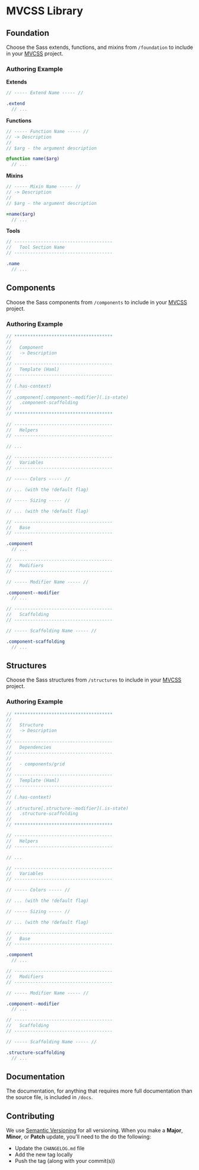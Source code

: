 MVCSS Library
=============

Foundation
----------

Choose the Sass extends, functions, and mixins from `/foundation` to include in your [MVCSS](http://mvcss.github.io/) project.

### Authoring Example

**Extends**

```sass
// ----- Extend Name ----- //

.extend
  // ...
```

**Functions**

```sass
// ----- Function Name ----- //
// -> Description
//
// $arg - the argument description

@function name($arg)
  // ...
```

**Mixins**

```sass
// ----- Mixin Name ----- //
// -> Description
//
// $arg - the argument description

=name($arg)
  // ...
```

**Tools**

```sass
// -------------------------------------
//   Tool Section Name
// -------------------------------------

.name
  // ...
```

Components
----------

Choose the Sass components from `/components` to include in your [MVCSS](http://mvcss.github.io/) project.

### Authoring Example

```sass
// *************************************
//
//   Component
//   -> Description
//
// -------------------------------------
//   Template (Haml)
// -------------------------------------
//
// (.has-context)
//
// .component[.component--modifier](.is-state)
//   .component-scaffolding
//
// *************************************

// -------------------------------------
//   Helpers
// -------------------------------------

// ...

// -------------------------------------
//   Variables
// -------------------------------------

// ----- Colors ----- //

// ... (with the !default flag)

// ----- Sizing ----- //

// ... (with the !default flag)

// -------------------------------------
//   Base
// -------------------------------------

.component
  // ...

// -------------------------------------
//   Modifiers
// -------------------------------------

// ----- Modifier Name ----- //

.component--modifier
  // ...

// -------------------------------------
//   Scaffolding
// -------------------------------------

// ----- Scaffolding Name ----- //

.component-scaffolding
  // ...
```

Structures
----------

Choose the Sass structures from `/structures` to include in your [MVCSS](http://mvcss.github.io/) project.

### Authoring Example

```sass
// *************************************
//
//   Structure
//   -> Description
//
// -------------------------------------
//   Dependencies
// -------------------------------------
//
//   - components/grid
//
// -------------------------------------
//   Template (Haml)
// -------------------------------------
//
// (.has-context)
//
// .structure[.structure--modifier](.is-state)
//   .structure-scaffolding
//
// *************************************

// -------------------------------------
//   Helpers
// -------------------------------------

// ...

// -------------------------------------
//   Variables
// -------------------------------------

// ----- Colors ----- //

// ... (with the !default flag)

// ----- Sizing ----- //

// ... (with the !default flag)

// -------------------------------------
//   Base
// -------------------------------------

.component
  // ...

// -------------------------------------
//   Modifiers
// -------------------------------------

// ----- Modifier Name ----- //

.component--modifier
  // ...

// -------------------------------------
//   Scaffolding
// -------------------------------------

// ----- Scaffolding Name ----- //

.structure-scaffolding
  // ...
```

Documentation
-------------

The documentation, for anything that requires more full documentation than the source file, is included in `/docs`.

Contributing
------------

We use [Semantic Versioning](http://semver.org) for all versioning. When you make a **Major**, **Minor**, or **Patch** update, you'll need to the do the following:

- Update the `CHANGELOG.md` file
- Add the new tag locally
- Push the tag (along with your commit(s))
